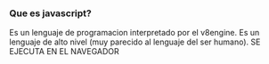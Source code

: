 ### Que es javascript?

Es un lenguaje de programacion interpretado por el v8engine. Es un lenguaje  de alto nivel (muy parecido al lenguaje del ser humano).
SE EJECUTA EN EL NAVEGADOR